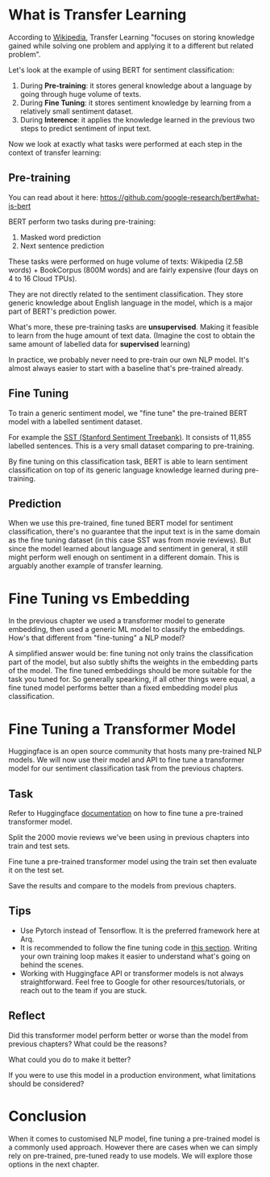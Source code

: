 # What is Transfer Learning
According to [Wikipedia](https://en.wikipedia.org/wiki/Transfer_learning), Transfer Learning "focuses on storing knowledge gained while solving one problem and applying it to a different but related problem".

Let's look at the example of using BERT for sentiment classification: 
1. During **Pre-training**: it stores general knowledge about a language by going through huge volume of texts. 
2. During **Fine Tuning**: it stores sentiment knowledge by learning from a relatively small sentiment dataset. 
3. During **Interence**: it applies the knowledge learned in the previous two steps to predict sentiment of input text. 

Now we look at exactly what tasks were performed at each step in the context of transfer learning: 

## Pre-training
You can read about it here: https://github.com/google-research/bert#what-is-bert

BERT perform two tasks during pre-training: 
1. Masked word prediction
2. Next sentence prediction

These tasks were performed on huge volume of texts: Wikipedia (2.5B words) + BookCorpus (800M words) and are fairly expensive (four days on 4 to 16 Cloud TPUs). 

They are not directly related to the sentiment classification. They store generic knowledge about English language in the model, which is a major part of BERT's prediction power. 

What's more, these pre-training tasks are **unsupervised**. Making it feasible to learn from the huge amount of text data. (Imagine the cost to obtain the same amount of labelled data for **supervised** learning)

In practice, we probably never need to pre-train our own NLP model. It's almost always easier to start with a baseline that's pre-trained already. 

## Fine Tuning
To train a generic sentiment model, we "fine tune" the pre-trained BERT model with a labelled sentiment dataset. 

For example the [SST (Stanford Sentiment Treebank)](https://paperswithcode.com/dataset/sst). It consists of 11,855 labelled sentences. This is a very small dataset comparing to pre-training. 

By fine tuning on this classification task, BERT is able to learn sentiment classification on top of its generic language knowledge learned during pre-training. 

## Prediction
When we use this pre-trained, fine tuned BERT model for sentiment classification, there's no guarantee that the input text is in the same domain as the fine tuning dataset (in this case SST was from movie reviews). But since the model learned about language and sentiment in general, it still might perform well enough on sentiment in a different domain. This is arguably another example of transfer learning. 

# Fine Tuning vs Embedding
In the previous chapter we used a transformer model to generate embedding, then used a generic ML model to classify the embeddings. How's that different from "fine-tuning" a NLP model? 

A simplified answer would be: fine tuning not only trains the classification part of the model, but also subtly shifts the weights in the embedding parts of the model. The fine tuned embeddings should be more suitable for the task you tuned for. So generally spearking, if all other things were equal, a fine tuned model performs better than a fixed embedding model plus classification. 

# Fine Tuning a Transformer Model
Huggingface is an open source community that hosts many pre-trained NLP models. We will now use their model and API to fine tune a transformer model for our sentiment classification task from the previous chapters. 

## Task
Refer to Huggingface [documentation](https://huggingface.co/transformers/custom_datasets.html#fine-tuning-with-custom-datasets) on how to fine tune a pre-trained transformer model. 

Split the 2000 movie reviews we've been using in previous chapters into train and test sets. 

Fine tune a pre-trained transformer model using the train set then evaluate it on the test set. 

Save the results and compare to the models from previous chapters. 

## Tips
- Use Pytorch instead of Tensorflow. It is the preferred framework here at Arq. 
- It is recommended to follow the fine tuning code in [this section](https://huggingface.co/transformers/custom_datasets.html#fine-tuning-with-native-pytorch-tensorflow). Writing your own training loop makes it easier to understand what's going on behind the scenes. 
- Working with Huggingface API or transformer models is not always straightforward. Feel free to Google for other resources/tutorials, or reach out to the team if you are stuck. 

## Reflect
Did this transformer model perform better or worse than the model from previous chapters? What could be the reasons? 

What could you do to make it better? 

If you were to use this model in a production environment, what limitations should be considered? 

# Conclusion
When it comes to customised NLP model, fine tuning a pre-trained model is a commonly used approach. However there are cases when we can simply rely on pre-trained, pre-tuned ready to use models. We will explore those options in the next chapter. 